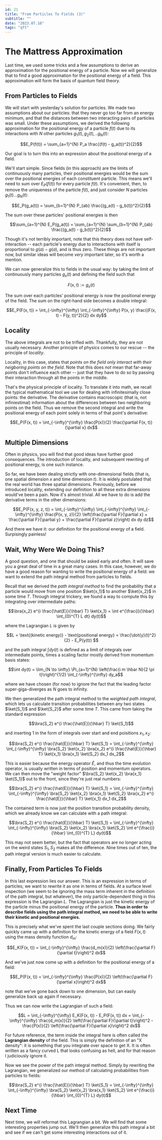 ```yaml
---
id: 21
title: "From Particles To Fields (3)"
subtitle: ""
date: "2023.07.18"
tags: "qft"
---
```


# The Mattress Approximation

Last time, we used some tricks and a few assumptions to derive an approximation for the positional energy of a particle. Now we will generalize that to find a good approximation for the positional energy of a field. This approximation will form the basis of quantum field theory.

## From Particles to Fields

We will start with yesterday's solution for particles. We made two assumptions about our particles: that they never go too far from an energy minimum, and that the distances between two interacting pairs of particles was small. Under these assumptions, we derived the following approximation for the positional energy of a particle $`f(t)`$ due to its interactions with $`N`$ other particles $`g_1(t), g_2(t),.. g_N(t)`$:

```math
E_P(f(t)) = \sum_{a=1}^{N} P_a \frac{(f(t) - g_a(t))^2}{2}
```

Our goal is to turn this into an expression about the positional energy of a field.

We'll start simple. Since fields (in this approach) are the limits of continuously many particles, their positional energies would be the sum over the positional energies of each constituent particle. This means we'll need to sum over $`E_P(f(t))`$ for every particle $`f(t)`$. It's convenient, then, to remove the uniqueness of the particle $`f(t)`$, and just consider $`N`$ particles $`g_1(t)... g_N(t)`$:

```math
E_P(g_a(t)) = \sum_{b=1}^{N} P_{ab} \frac{(g_a(t) - g_b(t))^2}{2}
```

The sum over these particles' positional energies is then

```math
\sum_{a=1}^{N} E_P(g_a(t)) = \sum_{a=1}^{N} \sum_{b=1}^{N} P_{ab} \frac{(g_a(t) - g_b(t))^2}{2}
```

Though it's not terribly important, note that this theory does not have self-interaction -- each particle's energy due to interactions with itself is proportional to $`g(a) - g(a)`$, and is thus zero. These things are not important now, but similar ideas will become *very* important later, so it's worth a mention.

We can now generalize this to fields in the usual way: by taking the limit of continuously many particles $`g_x(t)`$ and defining the field such that

```math
F(x, t) := g_x(t)
```

The sum over each particles' positional energy is now the positional energy of the field. The sum on the right-hand side becomes a double integral:

```math
E_P(F(x, t)) = \int_{-\infty}^{\infty} \int_{-\infty}^{\infty} P(x, y) \frac{(F(x, t) - F(y, t))^2}{2} dx dy
```

## Locality

The above integrals are not to be trifled with. Thankfully, they are not usually necessary. Another principle of physics comes to our rescue -- the principle of *locality*.

Locality, in this case, states that *points on the field only interact with their neigboring points on the field*. Note that this does *not* mean that far-away points don't influence each other -- just that they have to do so by passing their interaction through all the points in the middle.

That's the physical principle of locality. To translate it into math, we recall the typical mathematical tool we use for dealing with infinitesimally close points: the derivative. The derivative contains macroscopic (that is, not infiniestimal) information about the differences between two neighboring points on the field. Thus we remove the second integral and write the positional energy of each point solely in terms of that point's derivative:

```math
E_P(F(x, t)) = \int_{-\infty}^{\infty} \frac{P(x)}{2} \frac{\partial F(x, t)}{\partial x} dx
```

## Multiple Dimensions

Often in physics, you will find that good ideas have further good consequences. The introduction of locality, and subsequent rewriting of positional energy, is one such instance.

So far, we have been dealing strictly with one-dimensional fields (that is, one spatial dimension $`x`$ and time dimension $`t`$). It is widely postulated that the real world has three spatial dimensions. Previously, before we introduced locality, extending our definition to all these extra dimensions would've been a pain. Now it's almost trivial. All we have to do is add the derivative terms in the other dimensions:

```math
E_P(F(x, y, z, t)) = \int_{-\infty}^{\infty} \int_{-\infty}^{\infty} \int_{-\infty}^{\infty} \frac{P(x, y, z)}{2} \left(\frac{\partial F}{\partial x} + \frac{\partial F}{\partial y} + \frac{\partial F}{\partial z}\right) dx dy dz
```

And there we have it: our definition for the positional energy of a field. Surpisingly painless!

## Wait, Why Were We Doing This?

A good question, and one that should be asked early and often. It will save you a great deal of time in a great many cases. In this case, however, we do have a good reason for wanting to write the positional energy of a field: we want to extend the path integral method from particles to fields.

Recall that we derived the *path integral method* to find the probability that a particle would move from one position $`\ket{x_1}`$ to another $`\ket{x_2}`$ in some time $`T`$. Through integral trickery, we found a way to compute this by integrating over intermediate paths:

```math
\bra{x_2} e^{i \frac{\hat{E}}{\hbar} T} \ket{x_1} = \int e^{\frac{i}{\hbar} \int_{0}^{T} L dt} dy(t)
```

where the Lagrangian $`L`$ is given by

```math
L = \text{(kinetic energy)} - \text{positional energy} = \frac{\dot{y}(t)^2}{2} - E_P(y(t)) 
```

and the path integral $`\int dy(t)`$ is defined as a limit of integrals over intermediate points, times a scaling factor mostly derived from momentum basis states:

```math
\int dy(t) = \lim_{N \to \infty} \Pi_{a=1}^{N} \left(\frac{i m \hbar N}{2 \pi t}\right)^{1/2} \int_{-\infty}^{\infty} dy_a
```

where we have chosen (for now) to ignore the fact that the leading factor super-giga-diverges as $`N`$ goes to infinity.

We then generalized the path integral method to the *weighted path integral*, which lets us calculate transition probabilities between any two states $`\ket{S_1}`$ and $`\ket{S_2}`$ after some time $`T`$. This came from taking the standard expression

```math
\bra{S_2} e^{i \frac{\hat{E}}{\hbar} T} \ket{S_1}
```

and inserting $`1`$ in the form of integrals over start and end poisitions $`x_1, x_2`$:

```math
\bra{S_2} e^{i \frac{\hat{E}}{\hbar} T} \ket{S_1} = \int_{-\infty}^{\infty} \int_{-\infty}^{\infty} \bra{S_2} \ket{x_2} \bra{x_2} e^{i \frac{\hat{E}}{\hbar} T} \ket{x_1} \bra{x_1} \ket{S_2} dx_1 dx_2
```

This is easier because the energy operator $`\hat{E}`$, and thus the time evolution operator, is usually written in terms of position and momentum operators. We can then move the "weight factor" $`\bra{S_2} \ket{x_2} \bra{x_1} \ket{S_1}`$ out to the front, since they're just real numbers:

```math
\bra{S_2} e^{i \frac{\hat{E}}{\hbar} T} \ket{S_1} = \int_{-\infty}^{\infty} \int_{-\infty}^{\infty} \bra{S_2} \ket{x_2} \bra{x_1} \ket{S_2} \bra{x_2} e^{i \frac{\hat{E}}{\hbar} T} \ket{x_1}  dx_1 dx_2
```

The contained term is now just the position transition probability density, which we already know we can calculate with a path integral:

```math
\bra{S_2} e^{i \frac{\hat{E}}{\hbar} T} \ket{S_1} = \int_{-\infty}^{\infty} \int_{-\infty}^{\infty} \bra{S_2} \ket{x_2} \bra{x_1} \ket{S_2} \int e^{\frac{i}{\hbar} \int_{0}^{T} L} dy(t)
```

This may not seem better, but the fact that operators are no longer acting on the weird states $`S_1, S_2`$ makes all the difference. Nine times out of ten, the path integral version is much easier to calculate.

## Finally, From Particles To Fields

In this last expression lies our answer. This is an expression in terms of particles; we want to rewrite it as one in terms of fields. At a surface level inspection (we seem to be ignoring the mass term inherent in the definition of the path integral, but whatever), the only particle-dependent thing in this expression is the Lagrangian $`L`$. The Lagrangian is just the kinetic energy of the particle minus the positional energy of the particle. **Thus in order to describe fields using the path integral method, we need to be able to write their kinetic and positional energies.**

This is precisely what we've spent the last couple sections doing. We fairly quickly came up with a definition for the kinetic energy of a field $`F(x, t)`$ using the mass density function $`d_m`$:

```math
E_K(F(x, t)) = \int_{-\infty}^{\infty} \frac{d_m(x)}{2} \left(\frac{\partial F}{\partial t}\right)^2 dx
```

And we've just now come up with a definition for the positional energy of a field:

```math
E_P(F(x, t)) = \int_{-\infty}^{\infty} \frac{P(x)}{2} \left(\frac{\partial F}{\partial x}\right)^2 dx
```

note that we've gone back down to one dimension, but can easily generalize back up again if necessary.

Thus we can now write the Lagrangian of such a field:

```math
L = \int_{-\infty}^{\infty} E_K(F(x, t)) - E_P(F(x, t)) dx = \int_{-\infty}^{\infty} \frac{d_m(x)}{2} \left(\frac{\partial F}{\partial t}\right)^2 - \frac{P(x)}{2} \left(\frac{\partial F}{\partial x}\right)^2 dx
```

For future reference, the term inside the integral here is often called the **Lagrangian density** of the field. This is simply the definition of an "X density": it is something that you integrate over space to get X. It is often written as a fancy curved L that looks confusing as hell, and for that reason I judiciously ignore it.

Now we see the power of the path integral method. Simply by rewriting the Lagrangian, we generalized our method of calculating probabilities from particles to fields:

```math
\bra{S_2} e^{i \frac{\hat{E}}{\hbar} T} \ket{S_1} = \int_{-\infty}^{\infty} \int_{-\infty}^{\infty} \bra{S_2} \ket{x_2} \bra{x_1} \ket{S_2} \int e^{\frac{i}{\hbar} \int_{0}^{T} L} dy(t)
```

## Next Time

Next time, we will reformat this Lagrangian a bit. We will find that some interesting properties jump out. We'll then generalize this path integral a bit and see if we can't get some interesting interactions out of it.
